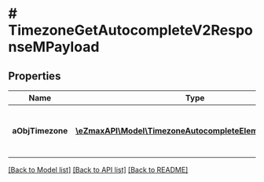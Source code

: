 # # TimezoneGetAutocompleteV2ResponseMPayload

## Properties

Name | Type | Description | Notes
------------ | ------------- | ------------- | -------------
**aObjTimezone** | [**\eZmaxAPI\Model\TimezoneAutocompleteElementResponse[]**](TimezoneAutocompleteElementResponse.md) | An array of Timezone autocomplete element response. |

[[Back to Model list]](../../README.md#models) [[Back to API list]](../../README.md#endpoints) [[Back to README]](../../README.md)
